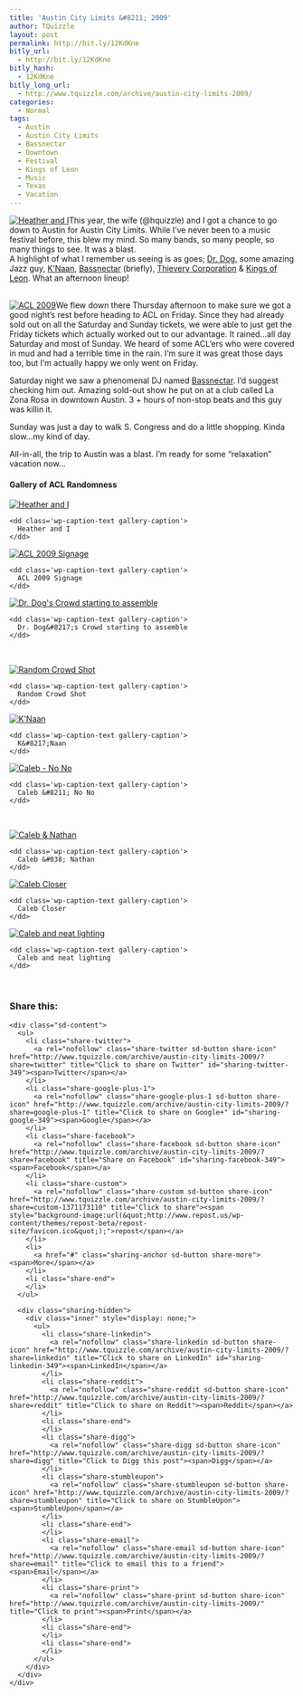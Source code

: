 ```yaml
---
title: 'Austin City Limits &#8211; 2009'
author: TQuizzle
layout: post
permalink: http://bit.ly/12KdKne
bitly_url:
  - http://bit.ly/12KdKne
bitly_hash:
  - 12KdKne
bitly_long_url:
  - http://www.tquizzle.com/archive/austin-city-limits-2009/
categories:
  - Normal
tags:
  - Austin
  - Austin City Limits
  - Bassnectar
  - Downtown
  - Festival
  - Kings of Leon
  - Music
  - Texas
  - Vacation
---
```

<a rel="shadowbox" href="http://i0.wp.com/www.tquizzle.com/uploads/2009/10/PICT0010-1024x768.jpg"><img src="http://i0.wp.com/www.tquizzle.com/uploads/2009/10/PICT0010-300x225.jpg?fit=300%2C225" alt="Heather and I" title="Heather and I" class="alignright size-medium wp-image-350" data-recalc-dims="1" /></a>This year, the wife (@hquizzle) and I got a chance to go down to Austin for Austin City Limits. While I&#8217;ve never been to a music festival before, this blew my mind. So many bands, so many people, so many things to see. It was a blast.  
A highlight of what I remember us seeing is as goes; <a rel="nofollow" target="_blank" href="http://www.drdogmusic.com/">Dr. Dog</a>, some amazing Jazz guy, <a rel="nofollow" target="_blank" href="http://knaanmusic.ning.com/">K&#8217;Naan</a>, <a rel="nofollow" target="_blank" href="http://www.bassnectar.net/">Bassnectar</a> (briefly), <a rel="nofollow" target="_blank" href="http://www.thieverycorporation.com/">Thievery Corporation</a> &#038; <a rel="nofollow" target="_blank" href="http://www.kingsofleon.com/">Kings of Leon</a>. What an afternoon lineup!  
<br clear="right" /><!--more-->

  
<a rel="shadowbox" href="http://i0.wp.com/www.tquizzle.com/uploads/2009/10/PICT0106-768x1024.jpg"><img src="http://i1.wp.com/www.tquizzle.com/uploads/2009/10/PICT0106-225x300.jpg?fit=225%2C300" alt="ACL 2009" title="ACL 2009" class="alignleft size-medium wp-image-351" data-recalc-dims="1" /></a>We flew down there Thursday afternoon to make sure we got a good night&#8217;s rest before heading to ACL on Friday. Since they had already sold out on all the Saturday and Sunday tickets, we were able to just get the Friday tickets which actually worked out to our advantage. It rained&#8230;all day Saturday and most of Sunday. We heard of some ACL&#8217;ers who were covered in mud and had a terrible time in the rain. I&#8217;m sure it was great those days too, but I&#8217;m actually happy we only went on Friday.

Saturday night we saw a phenomenal DJ named <a rel="nofollow" target="_blank" href="http://www.bassnectar.net/">Bassnectar</a>. I&#8217;d suggest checking him out. Amazing sold-out show he put on at a club called La Zona Rosa in downtown Austin. 3 + hours of non-stop beats and this guy was killin it.

Sunday was just a day to walk S. Congress and do a little shopping. Kinda slow&#8230;my kind of day.

All-in-all, the trip to Austin was a blast. I&#8217;m ready for some &#8220;relaxation&#8221; vacation now&#8230;

#### Gallery of ACL Randomness

<div id='gallery-1' class='gallery galleryid-349 gallery-columns-3 gallery-size-thumbnail'>
  <dl class='gallery-item'>
    <dt class='gallery-icon landscape'>
      <a href='http://bit.ly/12KdKne/pict0010/'><img src="http://i1.wp.com/www.tquizzle.com/uploads/2009/10/PICT0010.jpg?resize=150%2C150" class="attachment-thumbnail" alt="Heather and I" data-recalc-dims="1" /></a>
    </dt>
    
    <dd class='wp-caption-text gallery-caption'>
      Heather and I
    </dd>
  </dl>
  
  <dl class='gallery-item'>
    <dt class='gallery-icon portrait'>
      <a href='http://bit.ly/12KdKne/pict0106/'><img src="http://i2.wp.com/www.tquizzle.com/uploads/2009/10/PICT0106.jpg?resize=150%2C150" class="attachment-thumbnail" alt="ACL 2009 Signage" data-recalc-dims="1" /></a>
    </dt>
    
    <dd class='wp-caption-text gallery-caption'>
      ACL 2009 Signage
    </dd>
  </dl>
  
  <dl class='gallery-item'>
    <dt class='gallery-icon landscape'>
      <a href='http://bit.ly/12KdKne/pict0009/'><img src="http://i0.wp.com/www.tquizzle.com/uploads/2009/10/PICT0009.jpg?resize=150%2C150" class="attachment-thumbnail" alt="Dr. Dog&#039;s Crowd starting to assemble" data-recalc-dims="1" /></a>
    </dt>
    
    <dd class='wp-caption-text gallery-caption'>
      Dr. Dog&#8217;s Crowd starting to assemble
    </dd>
  </dl>
  
  <br style="clear: both" /><dl class='gallery-item'>
    <dt class='gallery-icon landscape'>
      <a href='http://bit.ly/12KdKne/pict0005/'><img src="http://i0.wp.com/www.tquizzle.com/uploads/2009/10/PICT0005.jpg?resize=150%2C150" class="attachment-thumbnail" alt="Random Crowd Shot" data-recalc-dims="1" /></a>
    </dt>
    
    <dd class='wp-caption-text gallery-caption'>
      Random Crowd Shot
    </dd>
  </dl>
  
  <dl class='gallery-item'>
    <dt class='gallery-icon landscape'>
      <a href='http://bit.ly/12KdKne/pict0024/'><img src="http://i2.wp.com/www.tquizzle.com/uploads/2009/10/PICT0024.jpg?resize=150%2C150" class="attachment-thumbnail" alt="K&#039;Naan" data-recalc-dims="1" /></a>
    </dt>
    
    <dd class='wp-caption-text gallery-caption'>
      K&#8217;Naan
    </dd>
  </dl>
  
  <dl class='gallery-item'>
    <dt class='gallery-icon landscape'>
      <a href='http://bit.ly/12KdKne/pict0060/'><img src="http://i0.wp.com/www.tquizzle.com/uploads/2009/10/PICT0060.jpg?resize=150%2C150" class="attachment-thumbnail" alt="Caleb - No No" data-recalc-dims="1" /></a>
    </dt>
    
    <dd class='wp-caption-text gallery-caption'>
      Caleb &#8211; No No
    </dd>
  </dl>
  
  <br style="clear: both" /><dl class='gallery-item'>
    <dt class='gallery-icon landscape'>
      <a href='http://bit.ly/12KdKne/pict0080/'><img src="http://i0.wp.com/www.tquizzle.com/uploads/2009/10/PICT0080.jpg?resize=150%2C150" class="attachment-thumbnail" alt="Caleb & Nathan" data-recalc-dims="1" /></a>
    </dt>
    
    <dd class='wp-caption-text gallery-caption'>
      Caleb &#038; Nathan
    </dd>
  </dl>
  
  <dl class='gallery-item'>
    <dt class='gallery-icon landscape'>
      <a href='http://bit.ly/12KdKne/pict0091/'><img src="http://i2.wp.com/www.tquizzle.com/uploads/2009/10/PICT0091.jpg?resize=150%2C150" class="attachment-thumbnail" alt="Caleb Closer" data-recalc-dims="1" /></a>
    </dt>
    
    <dd class='wp-caption-text gallery-caption'>
      Caleb Closer
    </dd>
  </dl>
  
  <dl class='gallery-item'>
    <dt class='gallery-icon landscape'>
      <a href='http://bit.ly/12KdKne/pict0058/'><img src="http://i1.wp.com/www.tquizzle.com/uploads/2009/10/PICT0058.jpg?resize=150%2C150" class="attachment-thumbnail" alt="Caleb and neat lighting" data-recalc-dims="1" /></a>
    </dt>
    
    <dd class='wp-caption-text gallery-caption'>
      Caleb and neat lighting
    </dd>
  </dl>
  
  <br style="clear: both" />
</div>

<div class="sharedaddy sd-sharing-enabled">
  <div class="robots-nocontent sd-block sd-social sd-social-icon-text sd-sharing">
    <h3 class="sd-title">
      Share this:
    </h3>
    
    <div class="sd-content">
      <ul>
        <li class="share-twitter">
          <a rel="nofollow" class="share-twitter sd-button share-icon" href="http://www.tquizzle.com/archive/austin-city-limits-2009/?share=twitter" title="Click to share on Twitter" id="sharing-twitter-349"><span>Twitter</span></a>
        </li>
        <li class="share-google-plus-1">
          <a rel="nofollow" class="share-google-plus-1 sd-button share-icon" href="http://www.tquizzle.com/archive/austin-city-limits-2009/?share=google-plus-1" title="Click to share on Google+" id="sharing-google-349"><span>Google</span></a>
        </li>
        <li class="share-facebook">
          <a rel="nofollow" class="share-facebook sd-button share-icon" href="http://www.tquizzle.com/archive/austin-city-limits-2009/?share=facebook" title="Share on Facebook" id="sharing-facebook-349"><span>Facebook</span></a>
        </li>
        <li class="share-custom">
          <a rel="nofollow" class="share-custom sd-button share-icon" href="http://www.tquizzle.com/archive/austin-city-limits-2009/?share=custom-1371173110" title="Click to share"><span style="background-image:url(&quot;http://www.repost.us/wp-content/themes/repost-beta/repost-site/favicon.ico&quot;);">repost</span></a>
        </li>
        <li>
          <a href="#" class="sharing-anchor sd-button share-more"><span>More</span></a>
        </li>
        <li class="share-end">
        </li>
      </ul>
      
      <div class="sharing-hidden">
        <div class="inner" style="display: none;">
          <ul>
            <li class="share-linkedin">
              <a rel="nofollow" class="share-linkedin sd-button share-icon" href="http://www.tquizzle.com/archive/austin-city-limits-2009/?share=linkedin" title="Click to share on LinkedIn" id="sharing-linkedin-349"><span>LinkedIn</span></a>
            </li>
            <li class="share-reddit">
              <a rel="nofollow" class="share-reddit sd-button share-icon" href="http://www.tquizzle.com/archive/austin-city-limits-2009/?share=reddit" title="Click to share on Reddit"><span>Reddit</span></a>
            </li>
            <li class="share-end">
            </li>
            <li class="share-digg">
              <a rel="nofollow" class="share-digg sd-button share-icon" href="http://www.tquizzle.com/archive/austin-city-limits-2009/?share=digg" title="Click to Digg this post"><span>Digg</span></a>
            </li>
            <li class="share-stumbleupon">
              <a rel="nofollow" class="share-stumbleupon sd-button share-icon" href="http://www.tquizzle.com/archive/austin-city-limits-2009/?share=stumbleupon" title="Click to share on StumbleUpon"><span>StumbleUpon</span></a>
            </li>
            <li class="share-end">
            </li>
            <li class="share-email">
              <a rel="nofollow" class="share-email sd-button share-icon" href="http://www.tquizzle.com/archive/austin-city-limits-2009/?share=email" title="Click to email this to a friend"><span>Email</span></a>
            </li>
            <li class="share-print">
              <a rel="nofollow" class="share-print sd-button share-icon" href="http://www.tquizzle.com/archive/austin-city-limits-2009/" title="Click to print"><span>Print</span></a>
            </li>
            <li class="share-end">
            </li>
            <li class="share-end">
            </li>
          </ul>
        </div>
      </div>
    </div>
  </div>
</div>